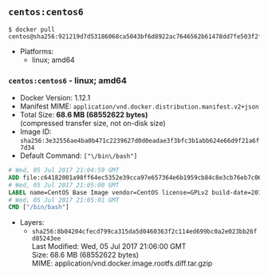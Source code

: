 ## `centos:centos6`

```console
$ docker pull centos@sha256:921219d7d53186068ca5043bf6d8922ac7646562b61478dd7fe503f2fac45290
```

-	Platforms:
	-	linux; amd64

### `centos:centos6` - linux; amd64

-	Docker Version: 1.12.1
-	Manifest MIME: `application/vnd.docker.distribution.manifest.v2+json`
-	Total Size: **68.6 MB (68552622 bytes)**  
	(compressed transfer size, not on-disk size)
-	Image ID: `sha256:3e32556ae4ba0b471c2239627d0d0eadae3f3bfc3b1abb624e66d9f21a6f7d34`
-	Default Command: `["\/bin\/bash"]`

```dockerfile
# Wed, 05 Jul 2017 21:04:59 GMT
ADD file:c64182001a98ff64ec5352e39cca97e657364e6b1959cb84c8e3cb76eb7c0638 in / 
# Wed, 05 Jul 2017 21:05:00 GMT
LABEL name=CentOS Base Image vendor=CentOS license=GPLv2 build-date=20170705
# Wed, 05 Jul 2017 21:05:01 GMT
CMD ["/bin/bash"]
```

-	Layers:
	-	`sha256:8b04204cfecd799ca315da5d0460363f2c114ed699bc0a2e023bb26fd85243ee`  
		Last Modified: Wed, 05 Jul 2017 21:06:00 GMT  
		Size: 68.6 MB (68552622 bytes)  
		MIME: application/vnd.docker.image.rootfs.diff.tar.gzip
